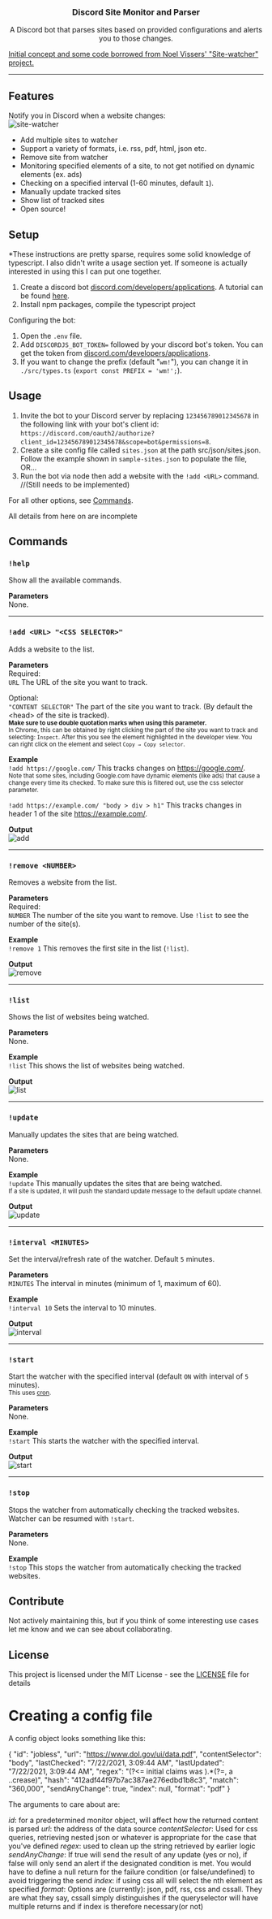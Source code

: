 <p align="center" style="text-align:center">
  <h3 align="center">Discord Site Monitor and Parser</h3>
  <p align="center">A Discord bot that parses sites based on provided configurations and alerts you to those changes.</p>
  <a align="center" href="https://github.com/noelvissers/site-watcher/releases">Initial concept and some code borrowed from Noel Vissers' "Site-watcher" project.</a>
</p>

---

## Features

Notify you in Discord when a website changes:   
![site-watcher](./.github/pictures/site-watcher.png)   
   
- Add multiple sites to watcher
- Support a variety of formats, i.e. rss, pdf, html, json etc.
- Remove site from watcher
- Monitoring specified elements of a site, to not get notified on dynamic elements (ex. ads)
- Checking on a specified interval (1-60 minutes, default `1`).
- Manually update tracked sites
- Show list of tracked sites
- Open source!

## Setup
*These instructions are pretty sparse, requires some solid knowledge of typescript. I also didn't write a usage section yet. If someone is actually interested in using this I can put one together.


1. Create a discord bot [discord.com/developers/applications](https://discord.com/developers/applications). A tutorial can be found [here](https://discordpy.readthedocs.io/en/latest/discord.html).   
2. Install npm packages, compile the typescript project

Configuring the bot:

1. Open the `.env` file.
2. Add `DISCORDJS_BOT_TOKEN=` followed by your discord bot's token. You can get the token from [discord.com/developers/applications](https://discord.com/developers/applications).
3. If you want to change the prefix (default "`wm!`"), you can change it in `./src/types.ts` (`export const PREFIX = 'wm!';`).

## Usage
1. Invite the bot to your Discord server by replacing `123456789012345678` in the following link with your bot's client id: `https://discord.com/oauth2/authorize?client_id=123456789012345678&scope=bot&permissions=8`. 
2. Create a site config file called `sites.json` at the path src/json/sites.json. Follow the example shown in `sample-sites.json` to populate the file, OR...
3. Run the bot via node then add a website with the `!add <URL>` command. //(Still needs to be implemented)

For all other options, see [Commands](#Commands).

All details from here on are incomplete

## Commands
### `!help`
Show all the available commands.

**Parameters**   
None.

---

### `!add <URL> "<CSS SELECTOR>"`
Adds a website to the list.

**Parameters**   
Required:   
`URL` The URL of the site you want to track.   

Optional:   
`"CONTENT SELECTOR"` The part of the site you want to track. (By default the \<head\> of the site is tracked).   
<sub>**Make sure to use double quotation marks when using this parameter.**   
In Chrome, this can be obtained by right clicking the part of the site you want to track and selecting: `Inspect`. After this you see the element highlighted in the developer view. You can right click on the element and select `Copy → Copy selector`. </sub>

**Example**   
`!add https://google.com/` This tracks changes on https://google.com/.   
<sub>Note that some sites, including Google.com have dynamic elements (like ads) that cause a change every time its checked. To make sure this is filtered out, use the css selector parameter.</sub>   

`!add https://example.com/ "body > div > h1"` This tracks changes in header 1 of the site https://example.com/.

**Output**   
![add](./.github/pictures/add.png)

---

### `!remove <NUMBER>`
Removes a website from the list.

**Parameters**   
Required:   
`NUMBER` The number of the site you want to remove. Use `!list` to see the number of the site(s).   

**Example**   
`!remove 1` This removes the first site in the list (`!list`).

**Output**   
![remove](./.github/pictures/remove.png)

---

### `!list`
Shows the list of websites being watched.

**Parameters**   
None.

**Example**   
`!list` This shows the list of websites being watched.

**Output**   
![list](./.github/pictures/list.png)

---

### `!update`
Manually updates the sites that are being watched.

**Parameters**   
None.

**Example**   
`!update` This manually updates the sites that are being watched.   
<sub>If a site is updated, it will push the standard update message to the default update channel.</sub>

**Output**   
![update](./.github/pictures/update.png)

---

### `!interval <MINUTES>`
Set the interval/refresh rate of the watcher. Default `5` minutes.

**Parameters**   
`MINUTES` The interval in minutes (minimum of 1, maximum of 60).

**Example**   
`!interval 10` Sets the interval to 10 minutes.

**Output**   
![interval](./.github/pictures/interval.png)

---

### `!start`
Start the watcher with the specified interval (default `ON` with interval of `5` minutes).   
<sub>This uses [cron](https://www.npmjs.com/package/cron).</sub>

**Parameters**   
None.

**Example**   
`!start` This starts the watcher with the specified interval.

**Output**   
![start](./.github/pictures/start.png)

---

### `!stop`
Stops the watcher from automatically checking the tracked websites. Watcher can be resumed with `!start`.

**Parameters**   
None.

**Example**   
`!stop` This stops the watcher from automatically checking the tracked websites.


## Contribute
Not actively maintaining this, but if you think of some interesting use cases let me know and we can see about collaborating.

## License
This project is licensed under the MIT License - see the [LICENSE](LICENSE) file for details




# Creating a config file

A config object looks something like this:

  {
    "id": "jobless",
    "url": "https://www.dol.gov/ui/data.pdf",
    "contentSelector": "body",
    "lastChecked": "7/22/2021, 3:09:44 AM",
    "lastUpdated": "7/22/2021, 3:09:44 AM",
    "regex": "(?<= initial claims was ).*(?=, a ..crease)",
    "hash": "412adf44f97b7ac387ae276edbd1b8c3",
    "match": "360,000",
    "sendAnyChange": true,
    "index": null,
    "format": "pdf"
  }

The arguments to care about are:

*id*: for a predetermined monitor object, will affect how the returned content is parsed
*url*: the address of the data source
*contentSelector*: Used for css queries, retrieving nested json or whatever is appropriate for the case that you've defined
*regex*: used to clean up the string retrieved by earlier logic
*sendAnyChange*: If true will send the result of any update (yes or no), if false will only send an alert if the designated condition is met. You would have to define a null return for the failure condition (or false/undefined) to avoid triggering the send
*index*: if using css all will select the nth element as specified
*format*: Options are (currently): json, pdf, rss, css and cssall. They are what they say, cssall simply distinguishes if the queryselector will have multiple returns and if index is therefore necessary(or not)
